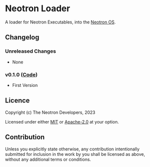 # Neotron Loader

A loader for Neotron Executables, into the [Neotron OS].

[Neotron OS]: https://github.com/neotron-compute/neotron-os

## Changelog

### Unreleased Changes

* None

### v0.1.0 ([Code](https://github.com/neotron-Compute/neotron-loader/tree/v0.1.0))

* First Version

## Licence

Copyright (c) The Neotron Developers, 2023

Licensed under either [MIT](./LICENSE-MIT) or [Apache-2.0](./LICENSE-APACHE) at
your option.

## Contribution

Unless you explicitly state otherwise, any contribution intentionally submitted
for inclusion in the work by you shall be licensed as above, without any
additional terms or conditions.
